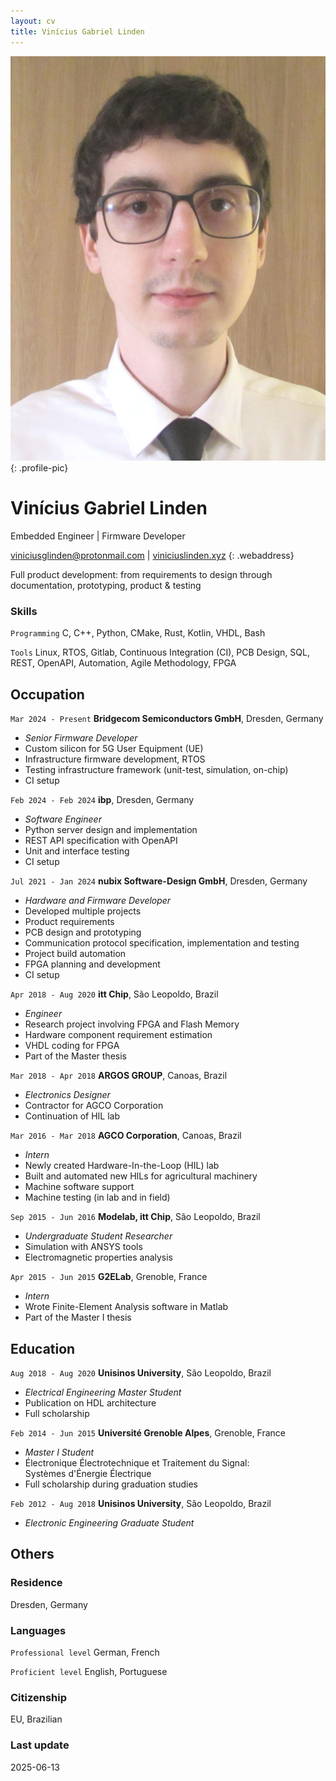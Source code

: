 ```yaml
---
layout: cv
title: Vinícius Gabriel Linden
---
```


![](images/picture.jpg){: .profile-pic}

# Vinícius Gabriel Linden
Embedded Engineer | Firmware Developer

[viniciusglinden@protonmail.com](mailto:viniciusglinden@protonmail.com)
| [viniciuslinden.xyz](https://viniciusglinden.xyz)
{: .webaddress}

Full product development: from requirements to design through
<br/>documentation, prototyping, product & testing

### Skills

`Programming`
C, C++, Python, CMake, Rust, Kotlin, VHDL, Bash

`Tools`
Linux, RTOS, Gitlab, Continuous Integration (CI), PCB Design, SQL,
<br/>REST, OpenAPI, Automation, Agile Methodology, FPGA

## Occupation

`Mar 2024 - Present`
__Bridgecom Semiconductors GmbH__, Dresden, Germany
- _Senior Firmware Developer_
- Custom silicon for 5G User Equipment (UE)
- Infrastructure firmware development, RTOS
- Testing infrastructure framework (unit-test, simulation, on-chip)
- CI setup

`Feb 2024 - Feb 2024`
__ibp__, Dresden, Germany
- _Software Engineer_
- Python server design and implementation
- REST API specification with OpenAPI
- Unit and interface testing
- CI setup

`Jul 2021 - Jan 2024`
__nubix Software-Design GmbH__, Dresden, Germany
- _Hardware and Firmware Developer_
- Developed multiple projects
- Product requirements
- PCB design and prototyping
- Communication protocol specification, implementation and testing
- Project build automation
- FPGA planning and development
- CI setup

`Apr 2018 - Aug 2020`
__itt Chip__, São Leopoldo, Brazil
- _Engineer_
- Research project involving FPGA and Flash Memory
- Hardware component requirement estimation
- VHDL coding for FPGA
- Part of the Master thesis

`Mar 2018 - Apr 2018`
__ARGOS GROUP__, Canoas, Brazil
- _Electronics Designer_
- Contractor for AGCO Corporation
- Continuation of HIL lab

`Mar 2016 - Mar 2018`
__AGCO Corporation__, Canoas, Brazil
- _Intern_
- Newly created Hardware-In-the-Loop (HIL) lab
- Built and automated new HILs for agricultural machinery
- Machine software support
- Machine testing (in lab and in field)

`Sep 2015 - Jun 2016`
__Modelab, itt Chip__, São Leopoldo, Brazil
- _Undergraduate Student Researcher_
- Simulation with ANSYS tools
- Electromagnetic properties analysis

`Apr 2015 - Jun 2015`
__G2ELab__, Grenoble, France
- _Intern_
- Wrote Finite-Element Analysis software in Matlab
- Part of the Master I thesis

## Education

`Aug 2018 - Aug 2020`
__Unisinos University__, São Leopoldo, Brazil
- _Electrical Engineering Master Student_
- Publication on HDL architecture
- Full scholarship

`Feb 2014 - Jun 2015`
__Université Grenoble Alpes__, Grenoble, France
- _Master I Student_
- Électronique Électrotechnique et Traitement du Signal:<br/>
  Systèmes d'Énergie Électrique
- Full scholarship during graduation studies

`Feb 2012 - Aug 2018`
__Unisinos University__, São Leopoldo, Brazil
- _Electronic Engineering Graduate Student_

## Others

### Residence

Dresden, Germany

### Languages

`Professional level`
German, French

`Proficient level`
English, Portuguese

### Citizenship

EU, Brazilian

### Last update

2025-06-13

